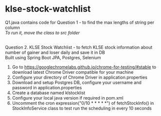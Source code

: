 # klse-stock-watchlist
Q1.java contains code for Question 1 - to find the max lengths of string per column\
_To run it, move the class to src folder_

<br />Question 2. KLSE Stock Watchlist - to fetch KLSE stock information about number of gainer and loser daily and save it in DB\
Built using Spring Boot JPA, Postgres, Selenium
1. Go to https://googlechromelabs.github.io/chrome-for-testing/#stable to download latest Chrome Driver compatible for your machine
2. Configure your directory of Chrome Driver in application.properties
3. Download and setup Postgres DB, configure your username and password in application.properties
4. Create a database named klstocklist
5. Configure your local java version if required in pom.xml
6. Uncomment the cron expression("0/10 * * * * *") of fetchStockInfo() in StockInfoService class to test run the scheduling in every 10 seconds
